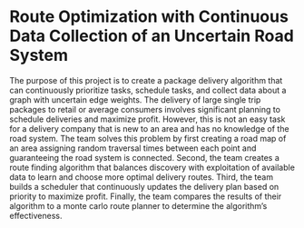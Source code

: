 # Route Optimization with Continuous Data Collection of an Uncertain Road System

The purpose of this project is to create a package delivery algorithm that can continuously prioritize tasks, schedule tasks, and collect data about a graph with uncertain edge weights. The delivery of large single trip packages to retail or average consumers involves significant planning to schedule deliveries and maximize profit. However, this is not an easy task for a delivery company that is new to an area and has no knowledge of the road system. The team solves this problem by first creating a road map of an area assigning random traversal times between each point and guaranteeing the road system is connected. Second, the team creates a route finding algorithm that balances discovery with exploitation of available data to learn and choose more optimal delivery routes. Third, the team builds a scheduler that continuously updates the delivery plan based on priority to maximize profit. Finally, the team compares the results of their algorithm to a monte carlo route planner to determine the algorithm’s effectiveness.
